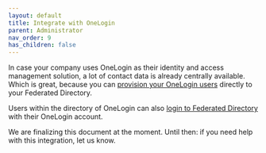 ```yaml
---
layout: default
title: Integrate with OneLogin
parent: Administrator
nav_order: 9
has_children: false
---
```


In case your company uses OneLogin as their identity and access management solution, a lot of contact data is already centrally available.
Which is great, because you can [provision your OneLogin users](#automatic-user-provisioning) directly to your Federated Directory.

Users within the directory of OneLogin can also [login to Federated Directory](#authentication) with their OneLogin account.

We are finalizing this document at the moment. Until then: if you need help with this integration, let us know.

<!-- ----------

## Authentication




The <a href="../login">login</a> chapter describes how users can login with their Google account. Enabling this, is as easy as selecting `Google accounts` from the authentication drop-down on a directory.

<img style="width: 600px;" src="../../assets/images/directories-google-authentication.png" alt="Set authentication to Google"/>



During the authentication process we map the users Google ID with the `externalId` of this user within our directory. We only allow access to those users we know.

|  | Google Directory | Federated Directory |
| :------- | :----: | :---: |
| Attribute mapping | id | externalId ️️|
|  |  |  |  |

So make sure these are filled in correctly.

---------

## Automatic user provisioning

A Google integration delivers SSO for your users.  It can be combined with any of the user management options we [offer](./introduction).
Just make sure the externalId of the user is filled properly.

If your dealing with a lot of users, you can easily export those (including the user id) with the '[Users: list](https://developers.google.com/admin-sdk/directory/v1/reference/users/list)' API of Google.

PS. We are working hard, together with Google, to integrate their [SCIM User Provisioning](https://support.google.com/a/topic/6400789) capability with our APIs. So stay tuned.
 -->
